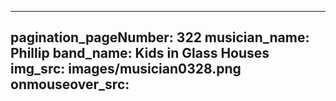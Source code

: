 ------
pagination_pageNumber: 322
musician_name: Phillip
band_name: Kids in Glass Houses
img_src: images/musician0328.png
onmouseover_src: 
------
